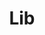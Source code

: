---
title: "Lib"
icon: "ti-map"
type: "none"
description: "Core spatial data structures, file IO. Construction and interactive editing of spatial weights matrices & graphs. Alpha shapes, spatial indices, and spatial-topological relationships" 
summary: "solve a wide variety of computational geometry problems including graph construction from polygonal lattices, lines, and points, construction and interactive editing of spatial weights matrices & graphs - computation of alpha shapes, spatial indices, and spatial-topological relationships, and reading and writing of sparse graph data, as well as pure python readers of spatial vector data. Unike other PySAL modules, these functions are exposed together as a single package."
weight: 1
---